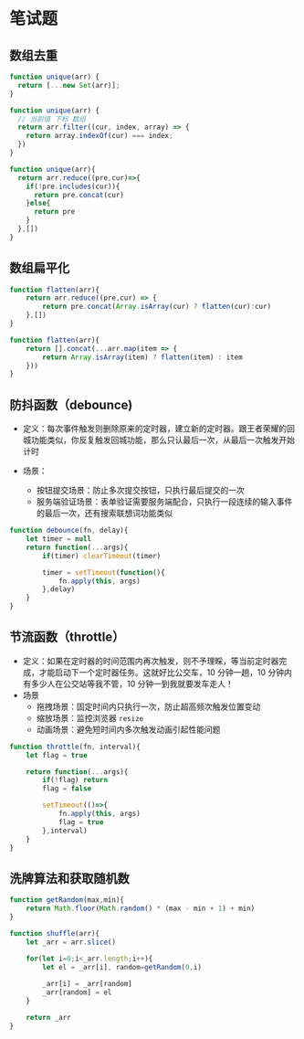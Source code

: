 # 笔试题

## 数组去重

```js
function unique(arr) {
  return [...new Set(arr)];
}

function unique(arr) {
  // 当前值 下标 数组
  return arr.filter((cur, index, array) => {
    return array.indexOf(cur) === index;
  })
}

function unique(arr){
  return arr.reduce((pre,cur)=>{
    if(!pre.includes(cur)){
      return pre.concat(cur)
    }else{
      return pre
    }
  },[])
}
```
## 数组扁平化

```js
function flatten(arr){
    return arr.reduce((pre,cur) => {
        return pre.concat(Array.isArray(cur) ? flatten(cur):cur)
    },[])
}

function flatten(arr){
    return [].concat(...arr.map(item => {
        return Array.isArray(item) ? flatten(item) : item
    }))
}
```

## 防抖函数（debounce)
- 定义：每次事件触发则删除原来的定时器，建立新的定时器。跟王者荣耀的回城功能类似，你反复触发回城功能，那么只认最后一次，从最后一次触发开始计时

- 场景：
  - 按钮提交场景：防止多次提交按钮，只执行最后提交的一次
  - 服务端验证场景：表单验证需要服务端配合，只执行一段连续的输入事件的最后一次，还有搜索联想词功能类似

```js
function debounce(fn, delay){
    let timer = null
    return function(...args){
        if(timer) clearTimeout(timer)

        timer = setTimeout(function(){
            fn.apply(this, args)
        },delay)
    }
}

```

## 节流函数（throttle）
- 定义：如果在定时器的时间范围内再次触发，则不予理睬，等当前定时器完成，才能启动下一个定时器任务。这就好比公交车，10 分钟一趟，10 分钟内有多少人在公交站等我不管，10 分钟一到我就要发车走人！
- 场景
    - 拖拽场景：固定时间内只执行一次，防止超高频次触发位置变动
    - 缩放场景：监控浏览器 `resize`
    - 动画场景：避免短时间内多次触发动画引起性能问题
  
```js
function throttle(fn, interval){
    let flag = true

    return function(...args){
        if(!flag) return
        flag = false

        setTimeout(()=>{
            fn.apply(this, args)
            flag = true
        },interval)
    }
}
```

## 洗牌算法和获取随机数
```js
function getRandom(max,min){
    return Math.floor(Math.random() * (max - min + 1) + min)
}

function shuffle(arr){
    let _arr = arr.slice()

    for(let i=0;i<_arr.length;i++){
        let el = _arr[i], random=getRandom(0,i)
        
        _arr[i] = _arr[random]
        _arr[random] = el
    }

    return _arr
}
```